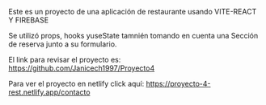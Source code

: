 Este es un proyecto de una aplicación de restaurante usando VITE-REACT Y FIREBASE

Se utilizó props, hooks yuseState tamnién tomando en cuenta una Sección de reserva junto a su formulario. 

El link para revisar el proyecto es: https://github.com/Janicech1997/Proyecto4

Para ver el proyecto en netlify click aquí: https://proyecto-4-rest.netlify.app/contacto
